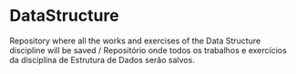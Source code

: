 # DataStructure
Repository where all the works and exercises of the Data Structure discipline will be saved / Repositório onde todos os trabalhos e exercícios da disciplina de Estrutura de Dados serão salvos.
